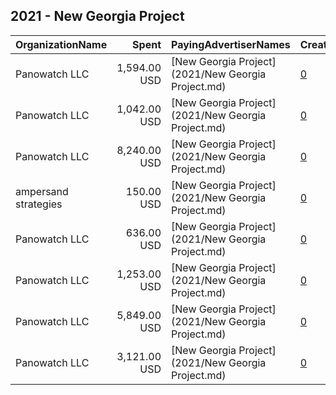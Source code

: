 ## 2021 - New Georgia Project 
|OrganizationName|Spent|PayingAdvertiserNames|CreativeUrls|Impressions|Genders|AgeBrackets|CountryCodes|BillingAddresses|CandidateBallotInformation|
|:---|---:|:---|:---|---:|:---|:---|:---|:---|:---|
|Panowatch  LLC|1,594.00 USD|[New Georgia Project](2021/New Georgia Project.md)|[0](https://www.snap.com/political-ads/asset/e21021d5096c1279e03e3002bae9dd94262084b1fa0d4ecb951ef791cd1db39c?mediaType=mp4)|197,283||18+|united states|"8207 Taunton Pl,West Springfield,22152,US"|Voter Turnout|
|Panowatch  LLC|1,042.00 USD|[New Georgia Project](2021/New Georgia Project.md)|[0](https://www.snap.com/political-ads/asset/6dd29b8fd760073217e1c5671a512f797206a0c4d24b621ace254d1a70ed04a5?mediaType=mp4)|127,365||18+|united states|"8207 Taunton Pl,West Springfield,22152,US"|Voter Turnout|
|Panowatch  LLC|8,240.00 USD|[New Georgia Project](2021/New Georgia Project.md)|[0](https://www.snap.com/political-ads/asset/dd326fe02e5d8f41118bd3087ba6d89e239f23a3029ec654aee75ac3ca94911c?mediaType=mp4)|1,503,431||18+|united states|"8207 Taunton Pl,West Springfield,22152,US"|Voter Turnout|
|ampersand strategies|150.00 USD|[New Georgia Project](2021/New Georgia Project.md)|[0](https://www.snap.com/political-ads/asset/a94d0d01a663aaa7b1ccd9383249dd9d42b1f5a8ca9b8190598cebdf7eda548c?mediaType=jpeg)|27,207||18+|united states|US||
|Panowatch  LLC|636.00 USD|[New Georgia Project](2021/New Georgia Project.md)|[0](https://www.snap.com/political-ads/asset/0461c2bba69f3874825b62b0426efa06fda9f6ececb0a6ec8eb94a732c383a32?mediaType=mp4)|80,857||18+|united states|"8207 Taunton Pl,West Springfield,22152,US"|Voter Turnout|
|Panowatch  LLC|1,253.00 USD|[New Georgia Project](2021/New Georgia Project.md)|[0](https://www.snap.com/political-ads/asset/ea36147e170b8e8770930c9b03390fab88493c7d664fb840eab0dda9f747d872?mediaType=mp4)|158,295||18+|united states|"8207 Taunton Pl,West Springfield,22152,US"|Voter Turnout|
|Panowatch  LLC|5,849.00 USD|[New Georgia Project](2021/New Georgia Project.md)|[0](https://www.snap.com/political-ads/asset/f8850d8b61a10cce1ebe71031b5b94f9b48dd1cb27ea76caea965375fde2a9f3?mediaType=mp4)|673,794||18+|united states|"8207 Taunton Pl,West Springfield,22152,US"|Voter Turnout|
|Panowatch  LLC|3,121.00 USD|[New Georgia Project](2021/New Georgia Project.md)|[0](https://www.snap.com/political-ads/asset/64447831febd948b22bfbf2305333c5df3eae35b83a813a8b4c0a03f3c29b81b?mediaType=mp4)|362,192||18+|united states|"8207 Taunton Pl,West Springfield,22152,US"|Voter Turnout|
